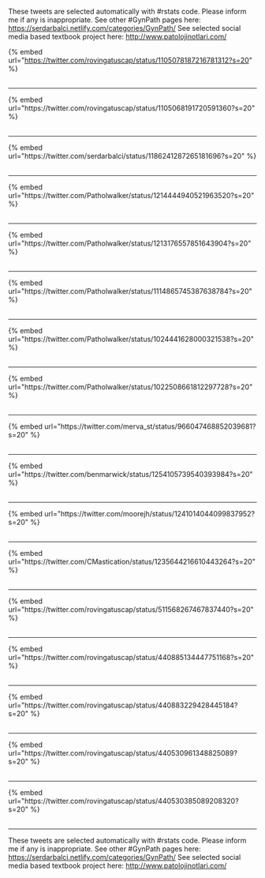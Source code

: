 

These tweets are selected automatically with #rstats code. Please inform me if any is inappropriate.
See other #GynPath pages here: https://serdarbalci.netlify.com/categories/GynPath/ 
See selected social media based textbook project here: http://www.patolojinotlari.com/

{% embed url="https://twitter.com/rovingatuscap/status/1105078187216781312?s=20" %}<br>
<br>
<hr>
{% embed url="https://twitter.com/rovingatuscap/status/1105068191720591360?s=20" %}<br>
<br>
<hr>
{% embed url="https://twitter.com/serdarbalci/status/1186241287265181696?s=20" %}<br>
<br>
<hr>
{% embed url="https://twitter.com/Patholwalker/status/1214444940521963520?s=20" %}<br>
<br>
<hr>
{% embed url="https://twitter.com/Patholwalker/status/1213176557851643904?s=20" %}<br>
<br>
<hr>
{% embed url="https://twitter.com/Patholwalker/status/1114865745387638784?s=20" %}<br>
<br>
<hr>
{% embed url="https://twitter.com/Patholwalker/status/1024441628000321538?s=20" %}<br>
<br>
<hr>
{% embed url="https://twitter.com/Patholwalker/status/1022508661812297728?s=20" %}<br>
<br>
<hr>
{% embed url="https://twitter.com/merva_st/status/966047468852039681?s=20" %}<br>
<br>
<hr>
{% embed url="https://twitter.com/benmarwick/status/1254105739540393984?s=20" %}<br>
<br>
<hr>
{% embed url="https://twitter.com/moorejh/status/1241014044099837952?s=20" %}<br>
<br>
<hr>
{% embed url="https://twitter.com/CMastication/status/1235644216610443264?s=20" %}<br>
<br>
<hr>
{% embed url="https://twitter.com/rovingatuscap/status/511568267467837440?s=20" %}<br>
<br>
<hr>
{% embed url="https://twitter.com/rovingatuscap/status/440885134447751168?s=20" %}<br>
<br>
<hr>
{% embed url="https://twitter.com/rovingatuscap/status/440883229428445184?s=20" %}<br>
<br>
<hr>
{% embed url="https://twitter.com/rovingatuscap/status/440530961348825089?s=20" %}<br>
<br>
<hr>
{% embed url="https://twitter.com/rovingatuscap/status/440530385089208320?s=20" %}<br>
<br>
<hr>


These tweets are selected automatically with #rstats code. Please inform me if any is inappropriate.
See other #GynPath pages here: https://serdarbalci.netlify.com/categories/GynPath/ 
See selected social media based textbook project here: http://www.patolojinotlari.com/
